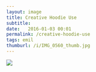 ```yaml
---
layout: image
title: Creative Hoodie Use
subtitle: 
date:   2016-01-03 00:01
permalink: /creative-hoodie-use 
tags: emil
thumburl: /i/IMG_0560_thumb.jpg
---
```

![]({{site.url}}/i/IMG_0560_thumb.jpg)
